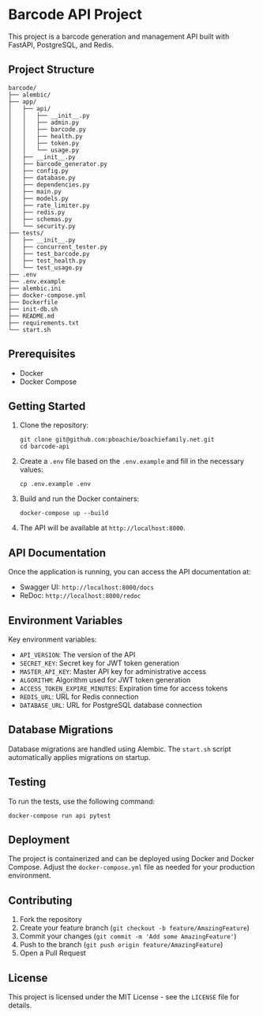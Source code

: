 # Barcode API Project

This project is a barcode generation and management API built with FastAPI, PostgreSQL, and Redis.

## Project Structure

```
barcode/
├── alembic/
├── app/
│   ├── api/
│   │   ├── __init__.py
│   │   ├── admin.py
│   │   ├── barcode.py
│   │   ├── health.py
│   │   ├── token.py
│   │   └── usage.py
│   ├── __init__.py
│   ├── barcode_generator.py
│   ├── config.py
│   ├── database.py
│   ├── dependencies.py
│   ├── main.py
│   ├── models.py
│   ├── rate_limiter.py
│   ├── redis.py
│   ├── schemas.py
│   └── security.py
├── tests/
│   ├── __init__.py
│   ├── concurrent_tester.py
│   ├── test_barcode.py
│   ├── test_health.py
│   └── test_usage.py
├── .env
├── .env.example
├── alembic.ini
├── docker-compose.yml
├── Dockerfile
├── init-db.sh
├── README.md
├── requirements.txt
└── start.sh
```

## Prerequisites

- Docker
- Docker Compose

## Getting Started

1. Clone the repository:
   ```
   git clone git@github.com:pboachie/boachiefamily.net.git
   cd barcode-api
   ```

2. Create a `.env` file based on the `.env.example` and fill in the necessary values:
   ```
   cp .env.example .env
   ```

3. Build and run the Docker containers:
   ```
   docker-compose up --build
   ```

4. The API will be available at `http://localhost:8000`.

## API Documentation

Once the application is running, you can access the API documentation at:

- Swagger UI: `http://localhost:8000/docs`
- ReDoc: `http://localhost:8000/redoc`

## Environment Variables

Key environment variables:

- `API_VERSION`: The version of the API
- `SECRET_KEY`: Secret key for JWT token generation
- `MASTER_API_KEY`: Master API key for administrative access
- `ALGORITHM`: Algorithm used for JWT token generation
- `ACCESS_TOKEN_EXPIRE_MINUTES`: Expiration time for access tokens
- `REDIS_URL`: URL for Redis connection
- `DATABASE_URL`: URL for PostgreSQL database connection

## Database Migrations

Database migrations are handled using Alembic. The `start.sh` script automatically applies migrations on startup.

## Testing

To run the tests, use the following command:

```
docker-compose run api pytest
```

## Deployment

The project is containerized and can be deployed using Docker and Docker Compose. Adjust the `docker-compose.yml` file as needed for your production environment.

## Contributing

1. Fork the repository
2. Create your feature branch (`git checkout -b feature/AmazingFeature`)
3. Commit your changes (`git commit -m 'Add some AmazingFeature'`)
4. Push to the branch (`git push origin feature/AmazingFeature`)
5. Open a Pull Request

## License

This project is licensed under the MIT License - see the `LICENSE` file for details.
